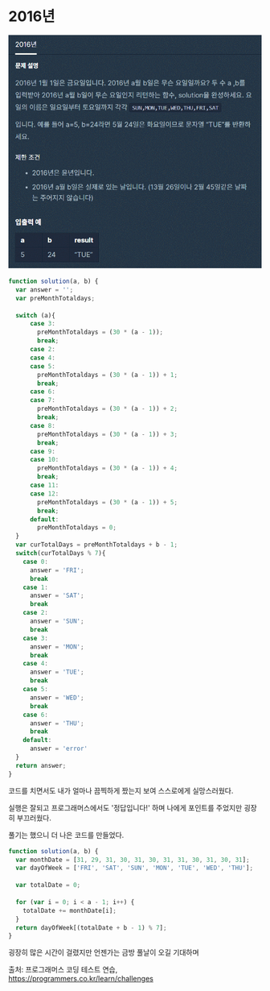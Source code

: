 # 2016년

![2016년](../Images/알고리즘/2016년.gif)

```js
function solution(a, b) {
  var answer = '';
  var preMonthTotaldays;
  
  switch (a){
      case 3:
        preMonthTotaldays = (30 * (a - 1));
        break;
      case 2:
      case 4:
      case 5:
        preMonthTotaldays = (30 * (a - 1)) + 1;
        break;
      case 6:
      case 7:
        preMonthTotaldays = (30 * (a - 1)) + 2;
        break;
      case 8:
        preMonthTotaldays = (30 * (a - 1)) + 3;
        break;
      case 9:
      case 10:
        preMonthTotaldays = (30 * (a - 1)) + 4;
        break;
      case 11:
      case 12:
        preMonthTotaldays = (30 * (a - 1)) + 5;
        break;
      default:
        preMonthTotaldays = 0;
  }
  var curTotalDays = preMonthTotaldays + b - 1;
  switch(curTotalDays % 7){
    case 0:
      answer = 'FRI';
      break
    case 1:
      answer = 'SAT';
      break
    case 2:
      answer = 'SUN';
      break
    case 3:
      answer = 'MON';
      break
    case 4:
      answer = 'TUE';
      break
    case 5:
      answer = 'WED';
      break
    case 6:
      answer = 'THU';
      break
    default:
      answer = 'error'
  }
  return answer;
}
```

코드를 치면서도 내가 얼마나 끔찍하게 짰는지 보여 스스로에게 실망스러웠다.

실행은 잘되고 프로그래머스에서도 '정답입니다!' 하며 나에게 포인트를 주었지만 굉장히 부끄러웠다.

풀기는 했으니 더 나은 코드를 만들었다.

```js
function solution(a, b) {
  var monthDate = [31, 29, 31, 30, 31, 30, 31, 31, 30, 31, 30, 31];
  var dayOfWeek = ['FRI', 'SAT', 'SUN', 'MON', 'TUE', 'WED', 'THU'];

  var totalDate = 0;

  for (var i = 0; i < a - 1; i++) {
    totalDate += monthDate[i];
  }
  return dayOfWeek[(totalDate + b - 1) % 7];
}
```
굉장히 많은 시간이 걸렸지만 언젠가는 금방 풀날이 오길 기대하며





출처: 프로그래머스 코딩 테스트 연습, https://programmers.co.kr/learn/challenges